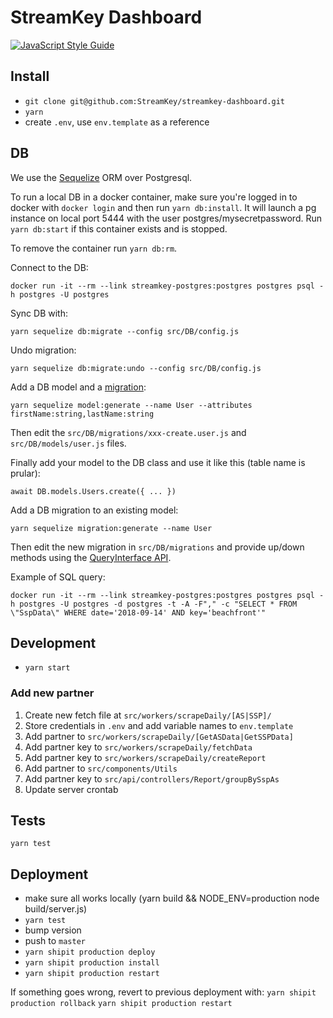 # StreamKey Dashboard

[![JavaScript Style Guide](https://img.shields.io/badge/code_style-standard-brightgreen.svg)](https://standardjs.com)

## Install
* `git clone git@github.com:StreamKey/streamkey-dashboard.git`
* `yarn`
* create `.env`, use `env.template` as a reference

## DB
We use the [Sequelize](http://docs.sequelizejs.com/) ORM over Postgresql.

To run a local DB in a docker container, make sure you're logged in to docker with `docker login` and then run `yarn db:install`. It will launch a pg instance on local port 5444 with the user postgres/mysecretpassword.
Run `yarn db:start` if this container exists and is stopped.

To remove the container run `yarn db:rm`.

Connect to the DB:
```
docker run -it --rm --link streamkey-postgres:postgres postgres psql -h postgres -U postgres
```

Sync DB with:
```
yarn sequelize db:migrate --config src/DB/config.js
```
Undo migration:
```
yarn sequelize db:migrate:undo --config src/DB/config.js
```
Add a DB model and a [migration](http://docs.sequelizejs.com/manual/tutorial/migrations.html):
```
yarn sequelize model:generate --name User --attributes firstName:string,lastName:string
```
Then edit the `src/DB/migrations/xxx-create.user.js` and `src/DB/models/user.js` files.

Finally add your model to the DB class and use it like this (table name is prular):
```
await DB.models.Users.create({ ... })
```

Add a DB migration to an existing model:
```
yarn sequelize migration:generate --name User
```
Then edit the new migration in `src/DB/migrations` and provide up/down methods using the [QueryInterface API](http://docs.sequelizejs.com/class/lib/query-interface.js~QueryInterface.html).

Example of SQL query:
```
docker run -it --rm --link streamkey-postgres:postgres postgres psql -h postgres -U postgres -d postgres -t -A -F"," -c "SELECT * FROM \"SspData\" WHERE date='2018-09-14' AND key='beachfront'"
```

## Development
* `yarn start`

### Add new partner
1. Create new fetch file at `src/workers/scrapeDaily/[AS|SSP]/`
2. Store credentials in `.env` and add variable names to `env.template`
3. Add partner to `src/workers/scrapeDaily/[GetASData|GetSSPData]`
4. Add partner key to `src/workers/scrapeDaily/fetchData`
5. Add partner key to `src/workers/scrapeDaily/createReport`
6. Add partner to `src/components/Utils`
7. Add partner key to `src/api/controllers/Report/groupBySspAs`
8. Update server crontab

## Tests
`yarn test`

## Deployment
* make sure all works locally (yarn build && NODE_ENV=production node build/server.js)
* `yarn test`
* bump version
* push to `master`
* `yarn shipit production deploy`
* `yarn shipit production install`
* `yarn shipit production restart`

If something goes wrong, revert to previous deployment with:
`yarn shipit production rollback`
`yarn shipit production restart`
